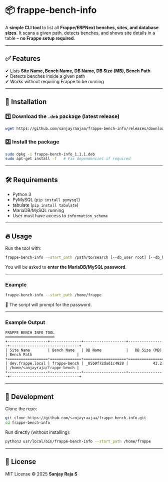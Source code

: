 # 📦 frappe-bench-info

A **simple CLI tool** to list all **Frappe/ERPNext benches, sites, and database sizes**.
It scans a given path, detects benches, and shows site details in a table – **no Frappe setup required**.

---

## ✅ Features
✔ Lists **Site Name, Bench Name, DB Name, DB Size (MB), Bench Path**  
✔ Detects benches inside a given path  
✔ Works without requiring Frappe to be running  

---

## 🚀 Installation

### 1️⃣ Download the `.deb` package (latest release)

```bash
wget https://github.com/sanjayraajaa/frappe-bench-info/releases/download/v1.1.1/frappe-bench-info_1.1.1.deb
````

### 2️⃣ Install the package

```bash
sudo dpkg -i frappe-bench-info_1.1.1.deb
sudo apt-get install -f   # Fix dependencies if required
```

---

## 🛠 Requirements

* Python 3
* PyMySQL (`pip install pymysql`)
* tabulate (`pip install tabulate`)
* MariaDB/MySQL running
* User must have access to `information_schema`

---

## 🔥 Usage

Run the tool with:

```bash
frappe-bench-info --start_path /path/to/search [--db_user root] [--db_host localhost]
```

You will be asked to **enter the MariaDB/MySQL password**.

---

### Example

```bash
frappe-bench-info --start_path /home/frappe
```

🔑 The script will prompt for the password.

---

### Example Output

```
FRAPPE BENCH INFO TOOL
══════════════════════
+------------------+--------------+-------------------+----------------+-------------------------------+
| Site Name        | Bench Name   | DB Name           |   DB Size (MB) | Bench Path                    |
+==================+==============+===================+================+===============================+
| dev.frappe.local | frappe-bench | _05b9f72dad1c4928 |           43.2 | /home/sanjayraja/frappe-bench |
+------------------+--------------+-------------------+----------------+-------------------------------+
```

---

## 📂 Development

Clone the repo:

```bash
git clone https://github.com/sanjayraajaa/frappe-bench-info.git
cd frappe-bench-info
```

Run directly (without installing):

```bash
python3 usr/local/bin/frappe-bench-info --start_path /home/frappe
```

---

## 📝 License

MIT License © 2025 **Sanjay Raja S**
